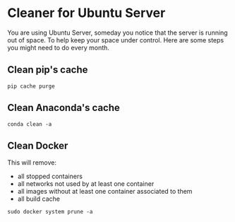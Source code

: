 # Cleaner for Ubuntu Server

You are using Ubuntu Server, someday you notice that the server is running out of space. To help keep your space under control. Here are some steps you might need to do every month.

## Clean pip's cache

```Shell
pip cache purge
```

## Clean Anaconda's cache

```Shell
conda clean -a
```

## Clean Docker

This will remove:

- all stopped containers
- all networks not used by at least one container
- all images without at least one container associated to them
- all build cache

```Shell
sudo docker system prune -a
```
